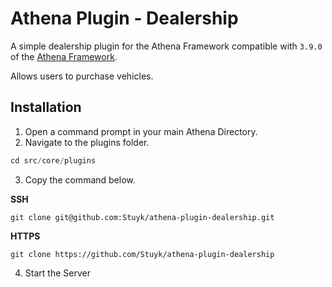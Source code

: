 # Athena Plugin - Dealership

A simple dealership plugin for the Athena Framework compatible with `3.9.0` of the [Athena Framework](https://athenaframework.com/).

Allows users to purchase vehicles.

## Installation

1. Open a command prompt in your main Athena Directory.
2. Navigate to the plugins folder.

```ts
cd src/core/plugins
```

3. Copy the command below.

**SSH**

```
git clone git@github.com:Stuyk/athena-plugin-dealership.git
```

**HTTPS**
```
git clone https://github.com/Stuyk/athena-plugin-dealership
```

4. Start the Server

